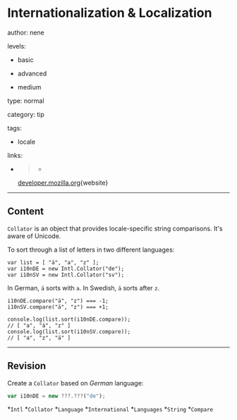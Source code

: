 # Internationalization & Localization

author: nene

levels:

  - basic

  - advanced

  - medium

type: normal

category: tip

tags:

  - locale

links:

  - >-
    [developer.mozilla.org](https://developer.mozilla.org/en-US/docs/Web/JavaScript/Reference/Global_Objects/Collator){website}

---
## Content

`Collator` is an object that provides locale-specific string comparisons. It's  aware of Unicode.

To sort through a list of letters in two different languages:

```
var list = [ "ä", "a", "z" ];
var i10nDE = new Intl.Collator("de");
var i10nSV = new Intl.Collator("sv");
```

In German,  `ä` sorts with `a`. In Swedish, `ä` sorts after `z`.

```
i10nDE.compare("ä", "z") === -1;
i10nSV.compare("ä", "z") === +1;

console.log(list.sort(i10nDE.compare)); 
// [ "a", "ä", "z" ]
console.log(list.sort(i10nSV.compare)); 
// [ "a", "z", "ä" ]
```

---
## Revision

Create a `Collator` based on *German* language:

```javascript
var i10nDE = new ???.???("de");

```

*`Intl`
*`Collator`
*`Language`
*`International`
*`Languages`
*`String`
*`Compare`